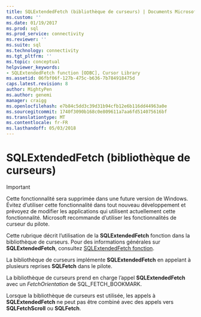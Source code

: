 ```yaml
---
title: SQLExtendedFetch (bibliothèque de curseurs) | Documents Microsoft
ms.custom: ''
ms.date: 01/19/2017
ms.prod: sql
ms.prod_service: connectivity
ms.reviewer: ''
ms.suite: sql
ms.technology: connectivity
ms.tgt_pltfrm: ''
ms.topic: conceptual
helpviewer_keywords:
- SQLExtendedFetch function [ODBC], Cursor Library
ms.assetid: 06fbf06f-127b-475c-b636-7b784918475d
caps.latest.revision: 8
author: MightyPen
ms.author: genemi
manager: craigg
ms.openlocfilehash: e7b84c5dd3c39d31b94cfb12e6b116dd44963a0e
ms.sourcegitcommit: 1740f3090b168c0e809611a7aa6fd514075616bf
ms.translationtype: MT
ms.contentlocale: fr-FR
ms.lasthandoff: 05/03/2018
---
```

# <a name="sqlextendedfetch-cursor-library"></a>SQLExtendedFetch (bibliothèque de curseurs)
> [!IMPORTANT]  
>  Cette fonctionnalité sera supprimée dans une future version de Windows. Évitez d’utiliser cette fonctionnalité dans tout nouveau développement et prévoyez de modifier les applications qui utilisent actuellement cette fonctionnalité. Microsoft recommande d’utiliser les fonctionnalités de curseur du pilote.  
  
 Cette rubrique décrit l’utilisation de la **SQLExtendedFetch** fonction dans la bibliothèque de curseurs. Pour des informations générales sur **SQLExtendedFetch**, consultez [SQLExtendedFetch fonction](../../../odbc/reference/syntax/sqlextendedfetch-function.md).  
  
 La bibliothèque de curseurs implémente **SQLExtendedFetch** en appelant à plusieurs reprises **SQLFetch** dans le pilote.  
  
 La bibliothèque de curseurs prend en charge l’appel **SQLExtendedFetch** avec un *FetchOrientation* de SQL_FETCH_BOOKMARK.  
  
 Lorsque la bibliothèque de curseurs est utilisée, les appels à **SQLExtendedFetch** ne peut pas être combiné avec des appels vers **SQLFetchScroll** ou **SQLFetch**.
